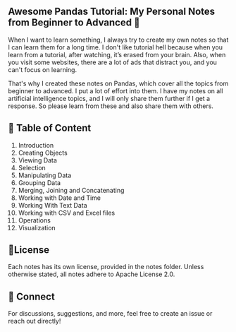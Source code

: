 ## Awesome Pandas Tutorial: My Personal Notes from Beginner to Advanced 🚀

When I want to learn something, I always try to create my own notes so that I can learn them for a long time. I don't like tutorial hell because when you learn from a tutorial, after watching, it’s erased from your brain. Also, when you visit some websites, there are a lot of ads that distract you, and you can't focus on learning.

That's why I created these notes on Pandas, which cover all the topics from beginner to advanced. I put a lot of effort into them. I have my notes on all artificial intelligence topics, and I will only share them further if I get a response. So please learn from these and also share them with others.

## 🌟 Table of Content 
1. Introduction
2. Creating Objects
3. Viewing Data
4. Selection
5. Manipulating Data
6. Grouping Data
7. Merging, Joining and Concatenating
8. Working with Date and Time
9. Working With Text Data
10. Working with CSV and Excel files
11. Operations
12. Visualization

## 📜License

Each notes has its own license, provided in the notes folder. Unless otherwise stated, all notes adhere to Apache License 2.0.

## 💬 Connect

For discussions, suggestions, and more, feel free to create an issue or reach out directly!
